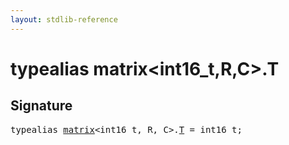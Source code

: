 ```yaml
---
layout: stdlib-reference
---
```


# typealias matrix\<int16\_t,R,C\>\.T

## Signature

<pre>
<span class='code_keyword'>typealias</span> <a href="/stdlib-reference/types/matrix/index" class="code_type">matrix</a>&lt;int16_t, R, C&gt;.<a href="/stdlib-reference/types/matrix/T" class="code_type">T</a> = int16_t;
</pre>

